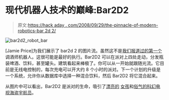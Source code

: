 # 现代机器人技术的巅峰:Bar2D2

> 原文:[https://hack aday . com/2008/09/29/the-pinnacle-of-modern-robotics-bar 2d 2/](https://hackaday.com/2008/09/29/the-pinnacle-of-modern-robotics-bar2d2/)

![](../Images/5d0b706215c3a989a6467db8fdf13dea.png "bar2d2_robot_bar")

[Jamie Price]为我们展示了 bar2d 2 的图片流。虽然这不是[我们报道过的第一个](http://www.ecs.umass.edu/ece/sdp/sdp04/ganz/)调酒师机器人。这很可能是最好的执行。Bar2D2 可以在派对上四处走动，分发瓶装啤酒、饮料，甚至罐头。建筑看起来棒极了。你可以从一开始就跟随光流。它目前是无线电控制的，每次充电可以开大约 8 个小时的派对。下一个计划的升级是一个系统，允许你从数据库中选择一种混合饮料，然后 Bar2D2 将它混合起来。

从图片中可以看出，Bar2D2 是派对的生命，吸引了[漂亮的](http://www.flickr.com/photos/28127470@N03/2824226009/) [女孩](http://www.flickr.com/photos/28127470@N03/2821866824/)和[俗气的科幻电视海盗宇航员](http://www.flickr.com/photos/28127470@N03/2821026861/)。